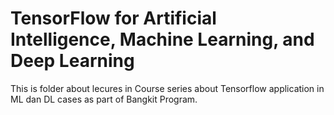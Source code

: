 # TensorFlow for Artificial Intelligence, Machine Learning, and Deep Learning

This is folder about lecures in Course series about Tensorflow application in ML dan DL cases as part of Bangkit Program.